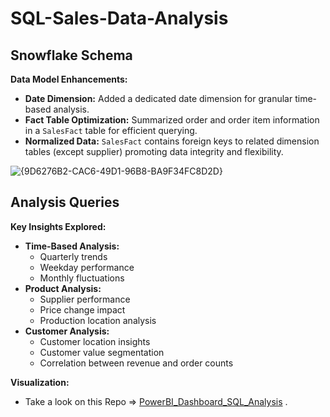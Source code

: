 # SQL-Sales-Data-Analysis

## Snowflake Schema

**Data Model Enhancements:**

* **Date Dimension:** Added a dedicated date dimension for granular time-based analysis.
* **Fact Table Optimization:** Summarized order and order item information in a `SalesFact` table for efficient querying.
* **Normalized Data:** `SalesFact` contains foreign keys to related dimension tables (except supplier) promoting data integrity and flexibility.
  
![{9D6276B2-CAC6-49D1-96B8-BA9F34FC8D2D}](https://github.com/user-attachments/assets/7bbd590b-cff3-453a-b26c-2c31ddad5821)

## Analysis Queries

**Key Insights Explored:**

* **Time-Based Analysis:**
  * Quarterly trends
  * Weekday performance
  * Monthly fluctuations
* **Product Analysis:**
  * Supplier performance
  * Price change impact
  * Production location analysis
* **Customer Analysis:**
  * Customer location insights
  * Customer value segmentation
  * Correlation between revenue and order counts

****Visualization:****

*  Take a look on this Repo => [PowerBI_Dashboard_SQL_Analysis](https://github.com/LilHuss26/PowerBI_Dashboard_SQL_Analysis) .



